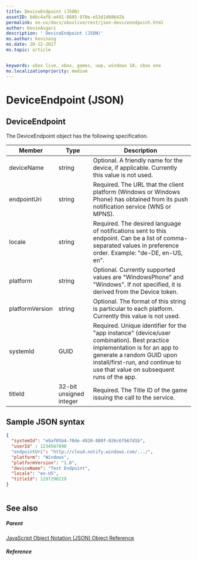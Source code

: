 ```yaml
---
title: DeviceEndpoint (JSON)
assetID: bd6c4af8-e491-8885-970e-e53d1d60642b
permalink: en-us/docs/xboxlive/rest/json-deviceendpoint.html
author: KevinAsgari
description: ' DeviceEndpoint (JSON)'
ms.author: kevinasg
ms.date: 20-12-2017
ms.topic: article


keywords: xbox live, xbox, games, uwp, windows 10, xbox one
ms.localizationpriority: medium
---
```



# DeviceEndpoint (JSON)
 
<a id="ID4EO"></a>

 
## DeviceEndpoint
 
The DeviceEndpoint object has the following specification.
 
| Member| Type| Description| 
| --- | --- | --- | 
| deviceName| string| Optional. A friendly name for the device, if applicable. Currently this value is not used.| 
| endpointUri| string| Required. The URL that the client platform (Windows or Windows Phone) has obtained from its push notification service (WNS or MPNS).| 
| locale| string| Required. The desired language of notifications sent to this endpoint. Can be a list of comma-separated values in preference order. Example: "de-DE, en-US, en".| 
| platform| string| Optional. Currently supported values are "WindowsPhone" and "Windows". If not specified, it is derived from the Device token.| 
| platformVersion| string| Optional. The format of this string is particular to each platform. Currently this value is not used.| 
| systemId| GUID| Required. Unique identifier for the "app instance" (device/user combination). Best practice implementation is for an app to generate a random GUID upon install/first-run, and continue to use that value on subsequent runs of the app.| 
| titleId| 32-bit unsigned integer| Required. The Title ID of the game issuing the call to the service.| 
  
<a id="ID4EGD"></a>

 
## Sample JSON syntax
 

```json
{
  "systemId": "e9af05b4-70de-4920-880f-026c6fb67d1b",
  "userId" : 1234567890
  "endpointUri": "http://cloud.notify.windows.com/.../",
  "platform": "Windows",
  "platformVersion": "1.0",
  "deviceName": "Test Endpoint",
  "locale": "en-US",
  "titleId": 1297290219
}
    
```

  
<a id="ID4EPD"></a>

 
## See also
 
<a id="ID4ERD"></a>

 
##### Parent 

[JavaScript Object Notation (JSON) Object Reference](atoc-xboxlivews-reference-json.md)

  
<a id="ID4E4D"></a>

 
##### Reference   
